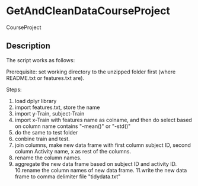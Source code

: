 # GetAndCleanDataCourseProject
CourseProject
## Description

The script works as follows:

Prerequisite:
set working directory to the unzipped folder first (where README.txt or features.txt are).

Steps:
1. load dplyr library
2. import features.txt, store the name
3. import y-Train, subject-Train
4. import x-Train with features name as colname, and then do select based on column name contains "-mean()" or "-std()"
5. do the same to test folder
6. conbine train and test.
7. join columns, make new data frame with first column subject ID, second column Activity name, x as rest of the columns.
8. rename the column names.
9. aggregate the new data frame based on subject ID and activity ID.
10.rename the column names of new data frame.
11.write the new data frame to comma delimiter file "tidydata.txt"
